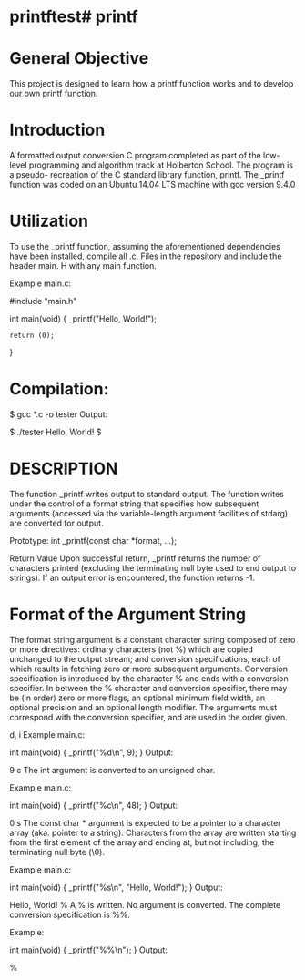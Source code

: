 # printftest# printf

# General Objective
This project is designed to learn how a printf function works and to develop our own printf function.

# Introduction

A formatted output conversion C program completed as part of the low-level programming and algorithm track at Holberton School. The program is a pseudo- recreation of the C standard library function, printf.
The _printf function was coded on an Ubuntu 14.04 LTS machine with gcc version 9.4.0

# Utilization

To use the _printf function, assuming the aforementioned dependencies have been installed, compile all .c. Files in the repository and include the header main. H with any  main function.

Example main.c:

#include "main.h"

int main(void)
{
    _printf("Hello, World!");

    return (0);
}

# Compilation:

$ gcc *.c -o tester
Output:

$ ./tester
Hello, World!
$
# DESCRIPTION 
The function _printf writes output to standard output. The function writes under the control of a format string that specifies how subsequent arguments (accessed via the variable-length argument facilities of stdarg) are converted for output.

Prototype: int _printf(const char *format, ...);

Return Value
Upon successful return, _printf returns the number of characters printed (excluding the terminating null byte used to end output to strings). If an output error is encountered, the function returns -1.

# Format of the Argument String

The format string argument is a constant character string composed of zero or more directives: ordinary characters (not %) which are copied unchanged to the output stream; and conversion specifications, each of which results in fetching zero or more subsequent arguments. Conversion specification is introduced by the character % and ends with a conversion specifier. In between the % character and conversion specifier, there may be (in order) zero or more flags, an optional minimum field width, an optional precision and an optional length modifier. The arguments must correspond with the conversion specifier, and are used in the order given.

d, i
Example main.c:

int main(void)
{
    _printf("%d\n", 9);
}
Output:

9
c
The int argument is converted to an unsigned char.

Example main.c:

int main(void)
{
    _printf("%c\n", 48);
}
Output:

0
s
The const char * argument is expected to be a pointer to a character array (aka. pointer to a string). Characters from the array are written starting from the first element of the array and ending at, but not including, the terminating null byte (\0).

Example main.c:

int main(void)
{
    _printf("%s\n", "Hello, World!");
}
Output:

Hello, World!
%
A % is written. No argument is converted. The complete conversion specification is %%.

Example:

int main(void)
{
    _printf("%%\n");
}
Output:

%
